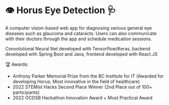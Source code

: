 # 👁️ Horus Eye Detection 🩺

A computer vision-based web app for diagnosing various general eye diseases such as glaucoma and cataracts. Users can also communicate with their doctors through the app and schedule medication sessions. <br />

Convolutional Neural Net developed with Tensorflow/Keras, backend developed with Spring Boot and Java, frontend developed with React.JS <br /> 

🏆 Awards:
- Anthony Parker Memorial Prize from the BC Institute for IT (Awarded for developing Horus; Most innovative in the field of healthcare)
- 2022 STEMist Hacks Second Place Winner (2nd Place out of 100+ participants)
- 2022 OCDSB Hackathon Innovation Award + Most Practical Award
